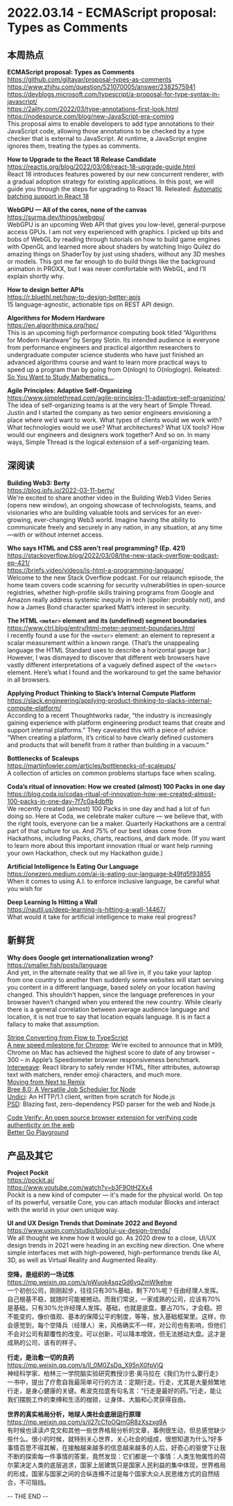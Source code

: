 2022.03.14 - ECMAScript proposal: Types as Comments  
========  

## 本周热点

**ECMAScript proposal: Types as Comments**  
https://github.com/giltayar/proposal-types-as-comments  
https://www.zhihu.com/question/521070005/answer/2382575941  
https://devblogs.microsoft.com/typescript/a-proposal-for-type-syntax-in-javascript/  
https://2ality.com/2022/03/type-annotations-first-look.html  
https://nodesource.com/blog/new-JavaScript-era-coming  
This proposal aims to enable developers to add type annotations to their JavaScript code, allowing those annotations to be checked by a type checker that is external to JavaScript. At runtime, a JavaScript engine ignores them, treating the types as comments.

**How to Upgrade to the React 18 Release Candidate**  
https://reactjs.org/blog/2022/03/08/react-18-upgrade-guide.html  
React 18 introduces features powered by our new concurrent renderer, with a gradual adoption strategy for existing applications. In this post, we will guide you through the steps for upgrading to React 18. Releated: [Automatic batching support in React 18](https://www.dtreelabs.com/blog/automatic-batching-support-in-react-18)

**WebGPU — All of the cores, none of the canvas**  
https://surma.dev/things/webgpu/  
WebGPU is an upcoming Web API that gives you low-level, general-purpose access GPUs. I am not very experienced with graphics. I picked up bits and bobs of WebGL by reading through tutorials on how to build game engines with OpenGL and learned more about shaders by watching Inigo Quilez do amazing things on ShaderToy by just using shaders, without any 3D meshes or models. This got me far enough to do build things like the background animation in PROXX, but I was never comfortable with WebGL, and I’ll explain shortly why.

**How to design better APIs**  
https://r.bluethl.net/how-to-design-better-apis  
15 language-agnostic, actionable tips on REST API design.

**Algorithms for Modern Hardware**  
https://en.algorithmica.org/hpc/  
This is an upcoming high performance computing book titled “Algorithms for Modern Hardware” by Sergey Slotin. Its intended audience is everyone from performance engineers and practical algorithm researchers to undergraduate computer science students who have just finished an advanced algorithms course and want to learn more practical ways to speed up a program than by going from O(nlogn) to O(nloglogn). Releated: [So You Want to Study Mathematics…](https://www.susanrigetti.com/math).  

**Agile Principles: Adaptive Self-Organizing**  
https://www.simplethread.com/agile-principles-11-adaptive-self-organizing/  
The idea of self-organizing teams is at the very heart of Simple Thread. Justin and I started the company as two senior engineers envisioning a place where we’d want to work. What types of clients would we work with? What technologies would we use? What architectures? What UX tools? How would our engineers and designers work together? And so on. In many ways, Simple Thread is the logical extension of a self-organizing team.

## 深阅读

**Building Web3: Berty**  
https://blog.ipfs.io/2022-03-11-berty/  
We're excited to share another video in the Building Web3 Video Series (opens new window), an ongoing showcase of technologists, teams, and visionaries who are building valuable tools and services for an ever-growing, ever-changing Web3 world. Imagine having the ability to communicate freely and securely in any nation, in any situation, at any time—with or without internet access.

**Who says HTML and CSS aren’t real programming? (Ep. 421)**  
https://stackoverflow.blog/2022/03/08/the-new-stack-overflow-podcast-ep-421/  
https://briefs.video/videos/is-html-a-programming-language/  
Welcome to the new Stack Overflow podcast. For our relaunch episode, the home team covers code scanning for security vulnerabilities in open-source registries, whether high-profile skills training programs from Google and Amazon really address systemic inequity in tech (spoiler: probably not), and how a James Bond character sparked Matt’s interest in security.

**The HTML `<meter>` element and its (undefined) segment boundaries**  
https://www.ctrl.blog/entry/html-meter-segment-boundaries.html  
I recently found a use for the `<meter>` element: an element to represent a scalar measurement within a known range. (That’s the unappealing language the HTML Standard uses to describe a horizontal gauge bar.) However, I was dismayed to discover that different web browsers have vastly different interpretations of a vaguely defined aspect of the `<meter>` element. Here’s what I found and the workaround to get the same behavior in all browsers.
	
**Applying Product Thinking to Slack’s Internal Compute Platform**  
https://slack.engineering/applying-product-thinking-to-slacks-internal-compute-platform/  
According to a recent Thoughtworks radar, “the industry is increasingly gaining experience with platform engineering product teams that create and support internal platforms.” They caveated this with a piece of advice: “When creating a platform, it’s critical to have clearly defined customers and products that will benefit from it rather than building in a vacuum.”

**Bottlenecks of Scaleups**  
https://martinfowler.com/articles/bottlenecks-of-scaleups/  
A collection of articles on common problems startups face when scaling.

**Coda’s ritual of innovation: How we created (almost) 100 Packs in one day**  
https://blog.coda.io/codas-ritual-of-innovation-how-we-created-almost-100-packs-in-one-day-7f7c0a4dbffb  
We recently created (almost) 100 Packs in one day and had a lot of fun doing so.
Here at Coda, we celebrate maker culture — we believe that, with the right tools, everyone can be a maker. Quarterly Hackathons are a central part of that culture for us. And 75% of our best ideas come from Hackathons, including Packs, charts, reactions, and dark mode. (If you want to learn more about this important innovation ritual or want help running your own Hackathon, check out my Hackathon guide.)

**Artificial Intelligence Is Eating Our Language**  
https://onezero.medium.com/ai-is-eating-our-language-b49fd5f93855  
When it comes to using A.I. to enforce inclusive language, be careful what you wish for

**Deep Learning Is Hitting a Wall**  
https://nautil.us/deep-learning-is-hitting-a-wall-14467/  
What would it take for artificial intelligence to make real progress?

## 新鲜货

**Why does Google get internationalization wrong?**  
https://smaller.fish/posts/language  
And yet, in the alternate reality that we all live in, if you take your laptop from one country to another then suddenly some websites will start serving you content in a different language, based solely on your location having changed. This shouldn’t happen, since the language preferences in your browser haven’t changed when you entered the new country. While clearly there is a general correlation between average audience language and location, it is not true to say that location equals language. It is in fact a fallacy to make that assumption.

[Stripe Converting from Flow to TypeScript](https://twitter.com/alunny/status/1501261144341680130)  
[A new speed milestone for Chrome](https://blog.chromium.org/2022/03/a-new-speed-milestone-for-chrome.html): We’re excited to announce that in M99, Chrome on Mac has achieved the highest score to date of any browser – 300 – in Apple’s Speedometer browser responsiveness benchmark.  
[Interweave](https://github.com/milesj/interweave): React library to safely render HTML, filter attributes, autowrap text with matchers, render emoji characters, and much more.  
[Moving from Next to Remix](https://www.adamcollier.co.uk/blog/moving-from-next-to-remix)  
[Bree 8.0: A Versatile Job Scheduler for Node](https://jobscheduler.net/#/)  
[Undici](https://github.com/nodejs/undici): An HTTP/1.1 client, written from scratch for Node.js  
[PSD](https://github.com/webtoon/psd): Blazing fast, zero-dependency PSD parser for the web and Node.js  

[Code Verify: An open source browser extension for verifying code authenticity on the web](https://engineering.fb.com/2022/03/10/security/code-verify/)  
[Better Go Playground](https://goplay.tools/)  

## 产品及其它 

**Project Pockit**  
https://pockit.ai/  
https://www.youtube.com/watch?v=b3F9OtH2Xx4  
Pockit is a new kind of computer — it's made for the physical world. On top of its powerful, versatile Core, you can attach modular Blocks and interact with the world in your own unique way.

**UI and UX Design Trends that Dominate 2022 and Beyond**  
https://www.uxpin.com/studio/blog/ui-ux-design-trends/  
We all thought we knew how it would go. As 2020 drew to a close, UI/UX design trends in 2021 were heading in an exciting new direction. One where simple interfaces met with high-powered, high-performance trends like AI, 3D, as well as Virtual Reality and Augmented Reality.

**空降，是组织的一场试炼**  
https://mp.weixin.qq.com/s/pWuok4sqzGd6vqZmWlkehw  
一个初创公司，刚刚起步，往往只有30%基础，剩下70%呢？任由经理人发挥。自己根基不稳，就随时可能被撼动。而我们常说，一家成熟的公司，应该有70%是基础，只有30%允许经理人发挥。基础，也就是底盘，要占70%，才会稳。把不能变的，像价值观、基本的保障公平的制度，等等，放入基础框架里。这样，你会感觉到，每个空降兵（经理人）来，风格确实不一样，对公司也有影响，但他们不会对公司有颠覆性的改变。可以创新，可以降本增效，但无法撼动大盘。这才是成熟的公司，该有的样子。

**行走，是治愈一切的良药**  
https://mp.weixin.qq.com/s/lI_0M0ZsDq_X95nX0fpViQ  
神经科学家、柏林三一学院脑实验研究教授沙恩·奥马拉在《我们为什么要行走》一书中，提出了疗愈自我最简单可行的方法：定期行走。行走，尤其是大量频繁地行走，是身心健康的关键。希波克拉底有句名言：“行走是最好的药。”行走，能让我们摆脱工作的束缚和生活的枷锁，让身体、大脑和心灵获得自由。

**世界的真实格局分析，地球人类社会底层运行原理**  
https://mp.weixin.qq.com/s/il27cCfoOQmGR8zXszxg9A  
有时候也读读卢克文和其他一些世界格局分析的文章，事例很生动，但总感觉缺少些什么。很小的时候，就特别关心世界，关心社会的组成，很想知道为什么?好多事情百思不得其解，在接触越来越多的信息越来越多的人后，好奇心的驱使下让我不断的探索每一件事情的答案，竟然发现：它们都是一个事情：人类生物属性的荷尔蒙决定人类的底层追求，国家上层建筑只是国家人民利益的集中体现，世界格局的形成，国家与国家之间的合纵连横不过是每个国家大众人民思维方式的自然结合，不可阻挡。

-- THE END --
